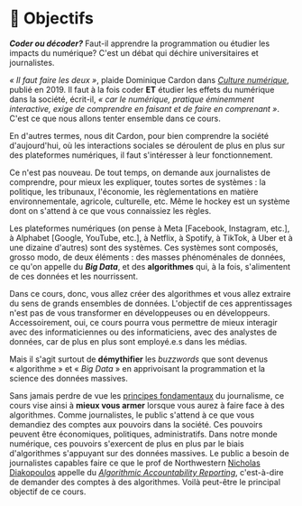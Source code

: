# 🎯 Objectifs

_**Coder ou décoder?**_ Faut-il apprendre la programmation ou étudier les impacts du numérique? C'est un débat qui déchire universitaires et journalistes.

_« Il faut faire les deux »_, plaide Dominique Cardon dans [_Culture numérique_](http://www.pressesdesciencespo.fr/fr/book/?gcoi=27246100540390), publié en 2019. Il faut à la fois coder **ET** étudier les effets du numérique dans la société, écrit-il, _« car le numérique, pratique éminemment interactive, exige de comprendre en faisant et de faire en comprenant »_. C'est ce que nous allons tenter ensemble dans ce cours.

En d'autres termes, nous dit Cardon, pour bien comprendre la société d'aujourd'hui, où les interactions sociales se déroulent de plus en plus sur des plateformes numériques, il faut s'intéresser à leur fonctionnement.

Ce n'est pas nouveau. De tout temps, on demande aux journalistes de comprendre, pour mieux les expliquer, toutes sortes de systèmes : la politique, les tribunaux, l'économie, les règlementations en matière environnementale, agricole, culturelle, etc. Même le hockey est un système dont on s'attend à ce que vous connaissiez les règles.

Les plateformes numériques (on pense à Meta \[Facebook, Instagram, etc.], à Alphabet \[Google, YouTube, etc.], à Netflix, à Spotify, à TikTok, à Uber et à une dizaine d'autres) sont des systèmes. Ces systèmes sont composés, grosso modo, de deux éléments : des masses phénoménales de données, ce qu'on appelle du _**Big Data**_, et des **algorithmes** qui, à la fois, s'alimentent de ces données et les nourrissent.

Dans ce cours, donc, vous allez créer des algorithmes et vous allez extraire du sens de grands ensembles de données. L'objectif de ces apprentissages n'est pas de vous transformer en développeuses ou en développeurs. Accessoirement, oui, ce cours pourra vous permettre de mieux interagir avec des informaticiennes ou des informaticiens, avec des analystes de données, car de plus en plus sont employé.e.s dans les médias.

Mais il s'agit surtout de **démythifier** les _buzzwords_ que sont devenus « algorithme » et « _Big Data_ » en apprivoisant la programmation et la science des données massives.

Sans jamais perdre de vue les [principes fondamentaux](http://www.gallimard.fr/Catalogue/GALLIMARD/Folio/Folio-actuel/Principes-du-journalisme) du journalisme, ce cours vise ainsi à **mieux vous armer** lorsque vous aurez à faire face à des algorithmes. Comme journalistes, le public s'attend à ce que vous demandiez des comptes aux pouvoirs dans la société. Ces pouvoirs peuvent être économiques, politiques, administratifs. Dans notre monde numérique, ces pouvoirs s'exercent de plus en plus par le biais d'algorithmes s'appuyant sur des données massives. Le public a besoin de journalistes capables faire ce que le prof de Northwestern [Nicholas Diakopoulos](https://communication.northwestern.edu/faculty/nicholas-diakopoulos/) appelle du [_Algorithmic Accountability Reporting_](http://www.nickdiakopoulos.com/wp-content/uploads/2011/07/Algorithmic-Accountability-Reporting\_final.pdf), c'est-à-dire de demander des comptes à des algorithmes. Voilà peut-être le principal objectif de ce cours.
